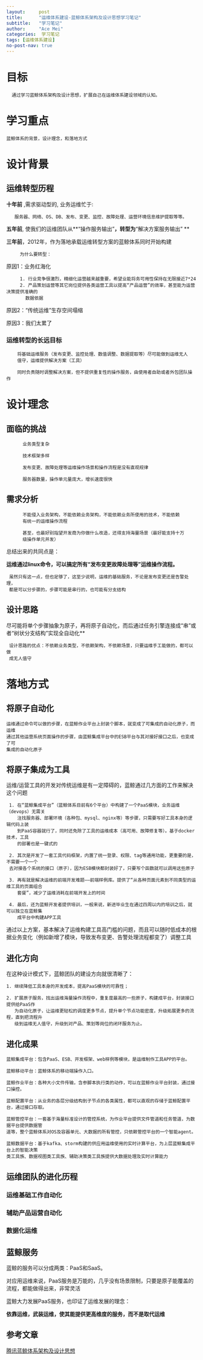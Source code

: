 ```yaml
---
layout:     post
title:      "运维体系建设-蓝鲸体系架构及设计思想学习笔记"
subtitle:   "学习笔记"
author:     "Ace Mei"
categories:  学习笔记
tags: [运维体系建设]
no-post-nav: true
---
```


# 目标

      通过学习蓝鲸体系架构及设计思想，扩展自己在运维体系建设领域的认知。

# 学习重点

    蓝鲸体系的背景，设计理念，和落地方式

# 设计背景

##  运维转型历程


**十年前** ,需求驱动型的, 业务运维忙于:

       服务器、网络、OS、DB、发布、变更、监控、故障处理、运营环境信息维护提取等等。

**五年前**, 使我们的运维团队从**“操作服务输出”**，转型为**“解决方案服务输出” **

**三年前**，2012年，作为落地承载运维转型方案的蓝鲸体系同时开始构建

         为什么要转型： 
 原因1：业务红海化
 
         1. 行业竞争很激烈，精细化运营越来越重要，希望业能将务可用性保持在无限接近7*24
         2. 产品策划运营等其它岗位提供各类运营工具以提高“产品运营”的效率，甚至能为运营决策提供准确的
           数据依据
           
原因2：“传统运维”生存空间塌缩

原因3：我们太累了
     
### 运维转型的长远目标

        将基础运维服务（发布变更、监控处理、数值调整、数据提取等）尽可能做到运维无人
        值守，运维提供解决方案（工具）
        
        同时负责随时调整解决方案，但不提供重复性的操作服务，由使用者自助或者外包团队操作
        
     
     
# 设计理念

## 面临的挑战
    
          业务类型复杂
          
          技术框架多样
          
          发布变更、故障处理等运维操作场景和操作流程是没有直观规律
          
          服务器数量，操作单元量庞大，增长速度很快

## 需求分析
     
          不能侵入业务架构，不能依赖业务架构，不能依赖业务所使用的技术，不能依赖
          有统一的运维操作流程
          
          甚至，也最好别指望开发商为你做什么改造，还得支持海量场景（最好能支持十万
          级操作单元并发）
          
 总结出来的共同点是：
     
  **运维通过linux命令，可以搞定所有“发布变更故障处理等”运维操作流程。**
        
     虽然只有这一点，但也足够了，这至少说明，运维的基础服务，不论是发布变更还是告警处理，
     都是可以分步骤的，步骤可能是串行的，也可能有分支结构
 
 
## 设计思路
             
尽可能将单个步骤抽象为原子，再将原子自动化，而后通过任务引擎连接成“串”或者“树状分支结构”实现全自动化**
   
     设计思路的优点：不依赖业务类型，不依赖架构，不依赖场景，只要运维手工能做的，都可以做
     成无人值守
   
   
# 落地方式
 
## 将原子自动化

    运维通过命令可以做的步骤，在蓝鲸作业平台上封装个脚本，就变成了可集成的自动化原子，而运维
    通过其他运营系统页面操作的步骤，由蓝鲸集成平台中的ESB平台与其对接好接口之后，也变成了可
    集成的自动化原子

## 将原子集成为工具

运维/运营工具的开发对传统运维是有一定障碍的，蓝鲸通过几方面的工作来解决这个问题

     1. 在“蓝鲸集成平台”（蓝鲸体系目前有6个平台）中构建了一个PaaS模块，业务运维（devops）无需关
        注找服务器、部署环境（各种包、mysql、nginx等）等步骤，只需要写好工具本身的逻辑代码上装
        到PaaS容器就行了，同时还免除了工具的运维成本（高可用、故障修复等）。基于docker技术，工具
        的部署也是一键式的
    
     2. 其次是开发了一套工具代码框架，内置了统一登录、权限、tag等通用功能，更重要的是，不需要一个一个
     去对接各个系统的接口（原子），因为ESB模块都封装好了，只要写个函数就可以调用这些原子
     
     3. 再有就是解决运维的前端开发难题——前端样例库。提供了“从各种页面元素到不同类型的运维工具的页面组合
        套餐”，减少了运维消耗在前端开发上的时间
        
     4. 最后，还为蓝鲸开发者提供培训，一般来说，新进毕业生在通过四周以内的培训之后，就可以独立在蓝鲸集
        成平台中构建APP工具

通过以上方案，基本解决了运维构建工具高门槛的问题，而且可以随时低成本的根据业务变化（例如新增了模块，导致发布变更、告警处理流程都变了）调整工具
    
  
## 进化方向  
    
 在这种设计模式下，蓝鲸团队的建设方向就很清晰了：
 
 
    1. 继续降低工具本身的开发成本，提高PaaS模块的可靠性；

    2. 扩展原子服务，找出运维海量操作流程中，重复度最高的一些原子，构建成平台，封装接口提供给PaaS作
       为自动化原子，让运维更轻松的调度更多节点，提升单个节点功能密度，升级拓展更多的流程，直到把流程升
       级到运维无人值守，升级到对产品、策划等岗位的闭环服务为止。

  
## 进化成果

    蓝鲸集成平台：包含PaaS、ESB、开发框架、web样例等模块，是运维制作工具APP的平台。

    蓝鲸移动平台：蓝鲸体系的移动端操作入口。

    蓝鲸作业平台：各种大小文件传输，含参脚本执行类的动作，可以在蓝鲸作业平台封装，通过接口操控。

    蓝鲸配置平台：从业务的各层分级结构到子节点的各类属性，都可以直观的存储于蓝鲸配置平台，通过接口存取。

    蓝鲸管控平台：一套基于海量标准设计的管控系统，为作业平台提供文件管道和任务管道，为数据平台提供数据管
    道等，整个蓝鲸体系对OS及容器单元、大数据的所有管控，只依赖管控平台的一个智能agent。

    蓝鲸数据平台：基于kafka、storm构建的供应用运维使用的实时计算平台，为上层蓝鲸集成平台上的智能决策
    类工具族、数据视图类工具族、辅助决策类工具族提供大数据处理及实时计算能力
    
    
    
##  运维团队的进化历程

### 运维基础工作自动化
### 辅助产品运营自动化
### 数据化运维


    
## 蓝鲸服务

蓝鲸的服务可以分成两类：PaaS和SaaS。

对应用运维来说，PaaS服务是万能的，几乎没有场景限制，只要是原子能覆盖的流程，都能做得出来，非常灵活


蓝鲸大力发展PaaS服务，也印证了运维发展的理念： 

**依靠运维，武装运维，使其能提供更高维度的服务，而不是取代运维**
   

## 参考文章

[腾讯蓝鲸体系架构及设计思想](http://www.greatops.net/?id=3)




	
